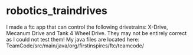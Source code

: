 # robotics_traindrives
 I made a ftc app that can control the following drivetrains: X-Drive, Mecanum Drive and Tank 4 Wheel Drive. They may not be entirely correct as I could not test them! My java files are located here: TeamCode/src/main/java/org/firstinspires/ftc/teamcode/
